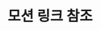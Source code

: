 ---
layout: default
title: 모션 링크 참조
nav_order: 10
permalink: /docs/assemblies/joints/motion_link_reference
parent: 접합
grand_parent: 조립품
---